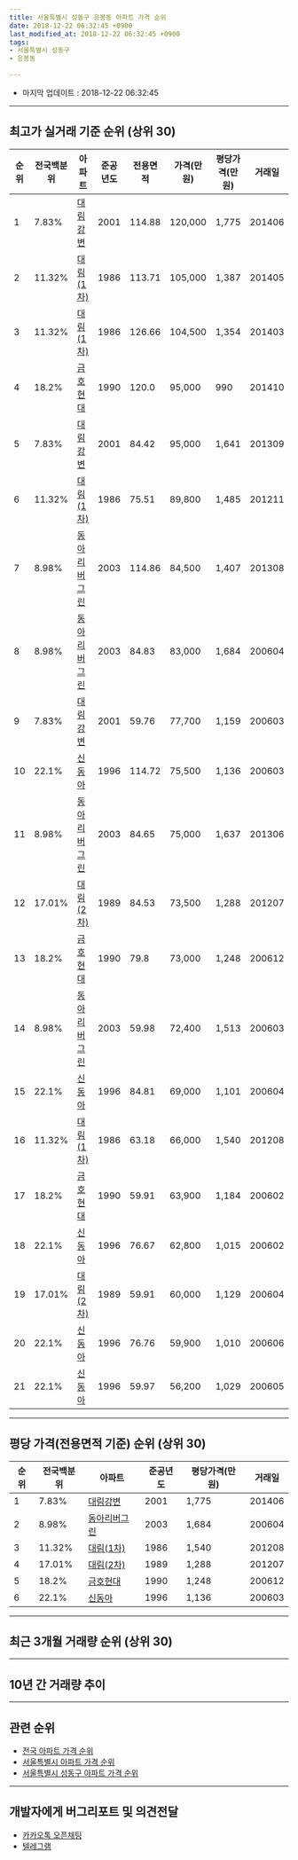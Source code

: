 ```yaml
---
title: 서울특별시 성동구 응봉동 아파트 가격 순위
date: 2018-12-22 06:32:45 +0900
last_modified_at: 2018-12-22 06:32:45 +0900
tags:
- 서울특별시 성동구
- 응봉동

---
```


* 마지막 업데이트 : 2018-12-22 06:32:45

---

## 최고가 실거래 기준 순위 (상위 30)


|순위|전국백분위|아파트|준공년도|전용면적|가격(만원)|평당가격(만원)|거래일|
|---|---|---|---|---|---|---|---|
|1|7.83%|[대림강변](https://search.naver.com/search.naver?query=%EC%84%9C%EC%9A%B8%ED%8A%B9%EB%B3%84%EC%8B%9C+%EC%84%B1%EB%8F%99%EA%B5%AC+%EC%9D%91%EB%B4%89%EB%8F%99+%EB%8C%80%EB%A6%BC%EA%B0%95%EB%B3%80)|2001|114.88|120,000|1,775|201406|
|2|11.32%|[대림(1차)](https://search.naver.com/search.naver?query=%EC%84%9C%EC%9A%B8%ED%8A%B9%EB%B3%84%EC%8B%9C+%EC%84%B1%EB%8F%99%EA%B5%AC+%EC%9D%91%EB%B4%89%EB%8F%99+%EB%8C%80%EB%A6%BC%281%EC%B0%A8%29)|1986|113.71|105,000|1,387|201405|
|3|11.32%|[대림(1차)](https://search.naver.com/search.naver?query=%EC%84%9C%EC%9A%B8%ED%8A%B9%EB%B3%84%EC%8B%9C+%EC%84%B1%EB%8F%99%EA%B5%AC+%EC%9D%91%EB%B4%89%EB%8F%99+%EB%8C%80%EB%A6%BC%281%EC%B0%A8%29)|1986|126.66|104,500|1,354|201403|
|4|18.2%|[금호현대](https://search.naver.com/search.naver?query=%EC%84%9C%EC%9A%B8%ED%8A%B9%EB%B3%84%EC%8B%9C+%EC%84%B1%EB%8F%99%EA%B5%AC+%EC%9D%91%EB%B4%89%EB%8F%99+%EA%B8%88%ED%98%B8%ED%98%84%EB%8C%80)|1990|120.0|95,000|990|201410|
|5|7.83%|[대림강변](https://search.naver.com/search.naver?query=%EC%84%9C%EC%9A%B8%ED%8A%B9%EB%B3%84%EC%8B%9C+%EC%84%B1%EB%8F%99%EA%B5%AC+%EC%9D%91%EB%B4%89%EB%8F%99+%EB%8C%80%EB%A6%BC%EA%B0%95%EB%B3%80)|2001|84.42|95,000|1,641|201309|
|6|11.32%|[대림(1차)](https://search.naver.com/search.naver?query=%EC%84%9C%EC%9A%B8%ED%8A%B9%EB%B3%84%EC%8B%9C+%EC%84%B1%EB%8F%99%EA%B5%AC+%EC%9D%91%EB%B4%89%EB%8F%99+%EB%8C%80%EB%A6%BC%281%EC%B0%A8%29)|1986|75.51|89,800|1,485|201211|
|7|8.98%|[동아리버그린](https://search.naver.com/search.naver?query=%EC%84%9C%EC%9A%B8%ED%8A%B9%EB%B3%84%EC%8B%9C+%EC%84%B1%EB%8F%99%EA%B5%AC+%EC%9D%91%EB%B4%89%EB%8F%99+%EB%8F%99%EC%95%84%EB%A6%AC%EB%B2%84%EA%B7%B8%EB%A6%B0)|2003|114.86|84,500|1,407|201308|
|8|8.98%|[동아리버그린](https://search.naver.com/search.naver?query=%EC%84%9C%EC%9A%B8%ED%8A%B9%EB%B3%84%EC%8B%9C+%EC%84%B1%EB%8F%99%EA%B5%AC+%EC%9D%91%EB%B4%89%EB%8F%99+%EB%8F%99%EC%95%84%EB%A6%AC%EB%B2%84%EA%B7%B8%EB%A6%B0)|2003|84.83|83,000|1,684|200604|
|9|7.83%|[대림강변](https://search.naver.com/search.naver?query=%EC%84%9C%EC%9A%B8%ED%8A%B9%EB%B3%84%EC%8B%9C+%EC%84%B1%EB%8F%99%EA%B5%AC+%EC%9D%91%EB%B4%89%EB%8F%99+%EB%8C%80%EB%A6%BC%EA%B0%95%EB%B3%80)|2001|59.76|77,700|1,159|200603|
|10|22.1%|[신동아](https://search.naver.com/search.naver?query=%EC%84%9C%EC%9A%B8%ED%8A%B9%EB%B3%84%EC%8B%9C+%EC%84%B1%EB%8F%99%EA%B5%AC+%EC%9D%91%EB%B4%89%EB%8F%99+%EC%8B%A0%EB%8F%99%EC%95%84)|1996|114.72|75,500|1,136|200603|
|11|8.98%|[동아리버그린](https://search.naver.com/search.naver?query=%EC%84%9C%EC%9A%B8%ED%8A%B9%EB%B3%84%EC%8B%9C+%EC%84%B1%EB%8F%99%EA%B5%AC+%EC%9D%91%EB%B4%89%EB%8F%99+%EB%8F%99%EC%95%84%EB%A6%AC%EB%B2%84%EA%B7%B8%EB%A6%B0)|2003|84.65|75,000|1,637|201306|
|12|17.01%|[대림(2차)](https://search.naver.com/search.naver?query=%EC%84%9C%EC%9A%B8%ED%8A%B9%EB%B3%84%EC%8B%9C+%EC%84%B1%EB%8F%99%EA%B5%AC+%EC%9D%91%EB%B4%89%EB%8F%99+%EB%8C%80%EB%A6%BC%282%EC%B0%A8%29)|1989|84.53|73,500|1,288|201207|
|13|18.2%|[금호현대](https://search.naver.com/search.naver?query=%EC%84%9C%EC%9A%B8%ED%8A%B9%EB%B3%84%EC%8B%9C+%EC%84%B1%EB%8F%99%EA%B5%AC+%EC%9D%91%EB%B4%89%EB%8F%99+%EA%B8%88%ED%98%B8%ED%98%84%EB%8C%80)|1990|79.8|73,000|1,248|200612|
|14|8.98%|[동아리버그린](https://search.naver.com/search.naver?query=%EC%84%9C%EC%9A%B8%ED%8A%B9%EB%B3%84%EC%8B%9C+%EC%84%B1%EB%8F%99%EA%B5%AC+%EC%9D%91%EB%B4%89%EB%8F%99+%EB%8F%99%EC%95%84%EB%A6%AC%EB%B2%84%EA%B7%B8%EB%A6%B0)|2003|59.98|72,400|1,513|200603|
|15|22.1%|[신동아](https://search.naver.com/search.naver?query=%EC%84%9C%EC%9A%B8%ED%8A%B9%EB%B3%84%EC%8B%9C+%EC%84%B1%EB%8F%99%EA%B5%AC+%EC%9D%91%EB%B4%89%EB%8F%99+%EC%8B%A0%EB%8F%99%EC%95%84)|1996|84.81|69,000|1,101|200604|
|16|11.32%|[대림(1차)](https://search.naver.com/search.naver?query=%EC%84%9C%EC%9A%B8%ED%8A%B9%EB%B3%84%EC%8B%9C+%EC%84%B1%EB%8F%99%EA%B5%AC+%EC%9D%91%EB%B4%89%EB%8F%99+%EB%8C%80%EB%A6%BC%281%EC%B0%A8%29)|1986|63.18|66,000|1,540|201208|
|17|18.2%|[금호현대](https://search.naver.com/search.naver?query=%EC%84%9C%EC%9A%B8%ED%8A%B9%EB%B3%84%EC%8B%9C+%EC%84%B1%EB%8F%99%EA%B5%AC+%EC%9D%91%EB%B4%89%EB%8F%99+%EA%B8%88%ED%98%B8%ED%98%84%EB%8C%80)|1990|59.91|63,900|1,184|200602|
|18|22.1%|[신동아](https://search.naver.com/search.naver?query=%EC%84%9C%EC%9A%B8%ED%8A%B9%EB%B3%84%EC%8B%9C+%EC%84%B1%EB%8F%99%EA%B5%AC+%EC%9D%91%EB%B4%89%EB%8F%99+%EC%8B%A0%EB%8F%99%EC%95%84)|1996|76.67|62,800|1,015|200602|
|19|17.01%|[대림(2차)](https://search.naver.com/search.naver?query=%EC%84%9C%EC%9A%B8%ED%8A%B9%EB%B3%84%EC%8B%9C+%EC%84%B1%EB%8F%99%EA%B5%AC+%EC%9D%91%EB%B4%89%EB%8F%99+%EB%8C%80%EB%A6%BC%282%EC%B0%A8%29)|1989|59.91|60,000|1,129|200604|
|20|22.1%|[신동아](https://search.naver.com/search.naver?query=%EC%84%9C%EC%9A%B8%ED%8A%B9%EB%B3%84%EC%8B%9C+%EC%84%B1%EB%8F%99%EA%B5%AC+%EC%9D%91%EB%B4%89%EB%8F%99+%EC%8B%A0%EB%8F%99%EC%95%84)|1996|76.76|59,900|1,010|200606|
|21|22.1%|[신동아](https://search.naver.com/search.naver?query=%EC%84%9C%EC%9A%B8%ED%8A%B9%EB%B3%84%EC%8B%9C+%EC%84%B1%EB%8F%99%EA%B5%AC+%EC%9D%91%EB%B4%89%EB%8F%99+%EC%8B%A0%EB%8F%99%EC%95%84)|1996|59.97|56,200|1,029|200605|


---

## 평당 가격(전용면적 기준) 순위 (상위 30)


|순위|전국백분위|아파트|준공년도|평당가격(만원)|거래일|
|---|---|---|---|---|---|
|1|7.83%|[대림강변](https://search.naver.com/search.naver?query=%EC%84%9C%EC%9A%B8%ED%8A%B9%EB%B3%84%EC%8B%9C+%EC%84%B1%EB%8F%99%EA%B5%AC+%EC%9D%91%EB%B4%89%EB%8F%99+%EB%8C%80%EB%A6%BC%EA%B0%95%EB%B3%80)|2001|1,775|201406|
|2|8.98%|[동아리버그린](https://search.naver.com/search.naver?query=%EC%84%9C%EC%9A%B8%ED%8A%B9%EB%B3%84%EC%8B%9C+%EC%84%B1%EB%8F%99%EA%B5%AC+%EC%9D%91%EB%B4%89%EB%8F%99+%EB%8F%99%EC%95%84%EB%A6%AC%EB%B2%84%EA%B7%B8%EB%A6%B0)|2003|1,684|200604|
|3|11.32%|[대림(1차)](https://search.naver.com/search.naver?query=%EC%84%9C%EC%9A%B8%ED%8A%B9%EB%B3%84%EC%8B%9C+%EC%84%B1%EB%8F%99%EA%B5%AC+%EC%9D%91%EB%B4%89%EB%8F%99+%EB%8C%80%EB%A6%BC%281%EC%B0%A8%29)|1986|1,540|201208|
|4|17.01%|[대림(2차)](https://search.naver.com/search.naver?query=%EC%84%9C%EC%9A%B8%ED%8A%B9%EB%B3%84%EC%8B%9C+%EC%84%B1%EB%8F%99%EA%B5%AC+%EC%9D%91%EB%B4%89%EB%8F%99+%EB%8C%80%EB%A6%BC%282%EC%B0%A8%29)|1989|1,288|201207|
|5|18.2%|[금호현대](https://search.naver.com/search.naver?query=%EC%84%9C%EC%9A%B8%ED%8A%B9%EB%B3%84%EC%8B%9C+%EC%84%B1%EB%8F%99%EA%B5%AC+%EC%9D%91%EB%B4%89%EB%8F%99+%EA%B8%88%ED%98%B8%ED%98%84%EB%8C%80)|1990|1,248|200612|
|6|22.1%|[신동아](https://search.naver.com/search.naver?query=%EC%84%9C%EC%9A%B8%ED%8A%B9%EB%B3%84%EC%8B%9C+%EC%84%B1%EB%8F%99%EA%B5%AC+%EC%9D%91%EB%B4%89%EB%8F%99+%EC%8B%A0%EB%8F%99%EC%95%84)|1996|1,136|200603|


---

## 최근 3개월 거래량 순위 (상위 30)


<div style="width:100%;">
    <canvas id="deal_count_ranking" height="250"></canvas>
</div>


<script>
new Chart(document.getElementById("deal_count_ranking"), {
    type: 'horizontalBar',
    data: {
        labels: ['대림강변', '대림(2차)', '대림(1차)', '금호현대', '신동아', '동아리버그린'],
        datasets: [{
            label: '실거래 수',
            data: [4, 3, 2, 1, 1, 1],
            borderColor: "rgba(255, 0, 128, 1)",
            backgroundColor: "rgba(255, 0, 128, 0.5)",
            fill: false,
        }]
    },
    options: {
        responsive: true,
        title: {
            display: true,
            text: '최근 3개월 거래량 순위'
        },
        tooltips: {
            mode: 'index',
            intersect: false,
            callbacks: {
                title: function(tooltipItems, data) {
                    return "실거래 수:";
                },
                label: function(tooltipItem, data) {
                    return data.labels[tooltipItem.index] + ": " + tooltipItem.xLabel;
                }
            }
        },
        hover: {
            mode: 'nearest',
            intersect: true
        },
        scales: {
            xAxes: [{
                display: true,
                scaleLabel: {
                    display: true,
                    labelString: '실거래 수'
                },
                ticks: {
                    suggestedMin: 0,
                }
            }],
            yAxes: [{
                display: true,
                ticks: {
                    autoSkip: false,
                    callback: function(value, index, values) {
                        if (value.length > 15)
                            return value.substr(0, 13) + "...";
                        else
                            return value;
                    }
                },
                scaleLabel: {
                    display: false,
                }
            }]
        }
    }
});

</script>


---

## 10년 간 거래량 추이


<div style="width:100%;">
    <canvas id="deal_progress" height="250"></canvas>
</div>

<script>
new Chart(document.getElementById("deal_progress"), {
    type: 'line',
    data: {
        labels: ['200812','200901','200902','200903','200904','200905','200906','200907','200908','200909','200910','200911','200912','201001','201002','201003','201004','201005','201006','201007','201008','201009','201010','201011','201012','201101','201102','201103','201104','201105','201106','201107','201108','201109','201110','201111','201112','201201','201202','201203','201204','201205','201206','201207','201208','201209','201210','201211','201212','201301','201302','201303','201304','201305','201306','201307','201308','201309','201310','201311','201312','201401','201402','201403','201404','201405','201406','201407','201408','201409','201410','201411','201412','201501','201502','201503','201504','201505','201506','201507','201508','201509','201510','201511','201512','201601','201602','201603','201604','201605','201606','201607','201608','201609','201610','201611','201612','201701','201702','201703','201704','201705','201706','201707','201708','201709','201710','201711','201712','201801','201802','201803','201804','201805','201806','201807','201808','201809','201810','201811','201812'],
        datasets: [{
            label: '실거래 수',
            pointRadius: 1,
            data: [4, 7, 9, 10, 20, 26, 31, 28, 22, 18, 8, 10, 15, 7, 10, 11, 13, 4, 5, 3, 10, 4, 10, 13, 18, 31, 23, 10, 8, 12, 10, 15, 6, 16, 9, 7, 7, 6, 10, 9, 11, 6, 4, 4, 6, 7, 4, 3, 9, 1, 6, 15, 15, 15, 20, 10, 14, 11, 19, 8, 29, 18, 34, 22, 22, 18, 20, 27, 24, 29, 28, 31, 18, 29, 31, 53, 51, 32, 27, 38, 22, 34, 40, 19, 7, 13, 13, 19, 26, 32, 50, 38, 35, 31, 27, 19, 9, 14, 17, 19, 24, 43, 56, 54, 20, 19, 24, 32, 24, 29, 22, 17, 8, 10, 9, 11, 50, 24, 10, 2, 0],
            borderColor: "rgba(255, 201, 14, 1)",
            backgroundColor: "rgba(255, 201, 14, 0.5)",
            fill: true,
        }]
    },
    options: {
        responsive: true,
        title: {
            display: true,
            text: '10년간 거래량 추이'
        },
        tooltips: {
            mode: 'index',
            intersect: false,
        },
        hover: {
            mode: 'nearest',
            intersect: true
        },
        scales: {
            xAxes: [{
                display: true,
                scaleLabel: {
                    display: true,
                    labelString: '년/월'
                }
            }],
            yAxes: [{
                display: true,
                ticks: {
                    suggestedMin: 0,
                },
                scaleLabel: {
                    display: true,
                    labelString: '실거래 수'
                }
            }]
        }
    }
});

</script>


---

## 관련 순위

- [전국 아파트 가격 순위](https://inasie.github.io/apt-ranking/전국)
- [서울특별시 아파트 가격 순위](https://inasie.github.io/apt-ranking/서울특별시)
- [서울특별시 성동구 아파트 가격 순위](https://inasie.github.io/apt-ranking/서울특별시-성동구)


---

## 개발자에게 버그리포트 및 의견전달

- [카카오톡 오픈채팅](https://open.kakao.com/o/gLJUAP4)
- [텔레그램](https://t.me/inasie)

